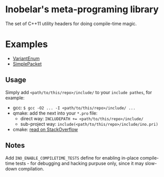 # Inobelar's meta-programing library

The set of C++11 utility headers for doing compile-time magic.

# Examples

- [VariantEnum](./include/ino/meta/VariantEnum/VariantEnum.hpp)
- [SimplePacket](./include/ino/meta/SimplePacket/SimplePacket.hpp)

## Usage

Simply add `<path/to/this/repo>/include/` to your `include pathes`, for example:
- gcc:   `$ gcc -O2 ... -I <path/to/this/repo>/include/ ...`
- qmake: add the next into your `*.pro` file:
    - direct way: `INCLUDEPATH += <path/to/this/repo>/include/`
    - sub-project way: `include(<path/to/this/repo>/include/ino.pri)`
- cmake: [read on StackOverflow](https://stackoverflow.com/questions/13703647/how-to-properly-add-include-directories-with-cmake) 
## Notes

Add `INO_ENABLE_COMPILETIME_TESTS` define for enabling in-place 
compile-time tests - for debugging and hacking purpuse only, since it
may slow-down compilation.
